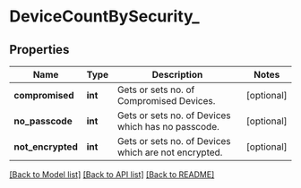 # DeviceCountBySecurity_

## Properties
Name | Type | Description | Notes
------------ | ------------- | ------------- | -------------
**compromised** | **int** | Gets or sets no. of Compromised Devices. | [optional] 
**no_passcode** | **int** | Gets or sets no. of Devices which has no passcode. | [optional] 
**not_encrypted** | **int** | Gets or sets no. of Devices which are not encrypted. | [optional] 

[[Back to Model list]](../README.md#documentation-for-models) [[Back to API list]](../README.md#documentation-for-api-endpoints) [[Back to README]](../README.md)


